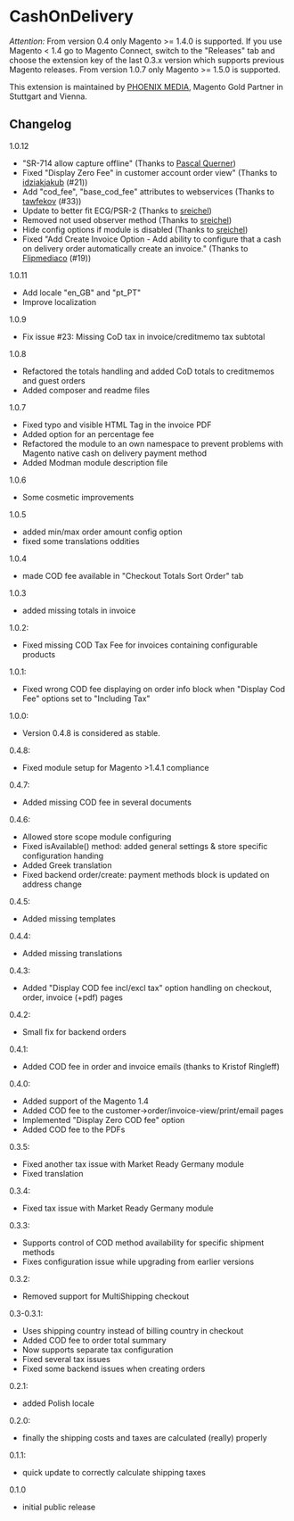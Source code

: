 CashOnDelivery
==============

*Attention:* From version 0.4 only Magento >= 1.4.0 is supported. If you use Magento < 1.4 go to Magento Connect, switch to the "Releases" tab and choose the extension key of the last 0.3.x version which supports previous Magento releases.
From version 1.0.7 only Magento >= 1.5.0 is supported.

This extension is maintained by [PHOENIX MEDIA](http://www.phoenix-media.eu/), Magento Gold Partner in Stuttgart and Vienna.
 

Changelog
---------

1.0.12
- "SR-714 allow capture offline" (Thanks to [Pascal Querner](https://github.com/MSCG/Magento-CashOnDelivery/commit/75475a11d647f8f14c9a4de0654b068f6a9d079a))
- Fixed "Display Zero Fee" in customer account order view" (Thanks to [idziakjakub](https://github.com/macopedia/Magento-CashOnDelivery/commit/ba0f39433f8cbae7cb79cd19a6da0c70d541e1c8) (#21))
- Add "cod_fee", "base_cod_fee" attributes to webservices (Thanks to [tawfekov](https://github.com/tawfekov/Magento-CashOnDelivery/commit/db91efdf110a1b9114e9d9e232925f20d382ae32) (#33))
- Update to better fit ECG/PSR-2 (Thanks to [sreichel](https://github.com/sreichel/Magento-CashOnDelivery/commit/bbaf06d84169675f6f84eba341e593265c9cf235))
- Removed not used observer method (Thanks to [sreichel](https://github.com/sreichel/Magento-CashOnDelivery/commit/89cbd3c2d464e900c1c1ac3e00cbc8f8a09cade7))
- Hide config options if module is disabled (Thanks to [sreichel](https://github.com/sreichel/Magento-CashOnDelivery/commit/a0ba5148f4f368fb4a553e416555ea10d213a0c6))
- Fixed "Add Create Invoice Option - Add ability to configure that a cash on delivery order automatically create an invoice." (Thanks to [Flipmediaco](https://github.com/Flipmediaco/Magento-CashOnDelivery/commit/8ae36cffd3bbab8e61852810c21a3c3a558378b4) (#19))

1.0.11
- Add locale "en_GB" and "pt_PT"
- Improve localization

1.0.9
- Fix issue #23: Missing CoD tax in invoice/creditmemo tax subtotal

1.0.8
- Refactored the totals handling and added CoD totals to creditmemos and guest orders
- Added composer and readme files

1.0.7
- Fixed typo and visible HTML Tag in the invoice PDF
- Added option for an percentage fee
- Refactored the module to an own namespace to prevent problems with Magento native cash on delivery payment method
- Added Modman module description file

1.0.6
- Some cosmetic improvements

1.0.5
- added min/max order amount config option
- fixed some translations oddities

1.0.4
- made COD fee available in "Checkout Totals Sort Order" tab

1.0.3
- added missing totals in invoice

1.0.2:
- Fixed missing COD Tax Fee for invoices containing configurable products

1.0.1:
- Fixed wrong COD fee displaying on order info block when "Display Cod Fee" options set to "Including Tax"

1.0.0:
- Version 0.4.8 is considered as stable. 

0.4.8:
- Fixed module setup for Magento >1.4.1  compliance 

0.4.7:
- Added missing COD fee in several documents 

0.4.6:
- Allowed store scope module configuring
- Fixed isAvailable() method: added general settings & store specific configuration handing
- Added Greek translation
- Fixed backend order/create: payment methods block is updated on address change

0.4.5:
- Added missing templates 

0.4.4:
- Added missing translations 

0.4.3:
- Added "Display COD fee incl/excl tax" option handling on checkout, order, invoice (+pdf) pages  

0.4.2:
- Small fix for backend orders 

0.4.1:
- Added COD fee in order and invoice emails (thanks to Kristof Ringleff)

0.4.0:
- Added support of the Magento 1.4
- Added COD fee to the customer->order/invoice-view/print/email pages
- Implemented "Display Zero COD fee" option
- Added COD fee to the PDFs

0.3.5:
- Fixed another tax issue with Market Ready Germany module
- Fixed translation

0.3.4:
- Fixed tax issue with Market Ready Germany module

0.3.3:
- Supports control of COD method availability for specific shipment methods
- Fixes configuration issue while upgrading from earlier versions

0.3.2:
- Removed support for MultiShipping checkout

0.3-0.3.1:
- Uses shipping country instead of billing country in checkout
- Added COD fee to order total summary
- Now supports separate tax configuration
- Fixed several tax issues
- Fixed some backend issues when creating orders

0.2.1:
- added Polish locale

0.2.0:
- finally the shipping costs and taxes are calculated (really) properly

0.1.1:
- quick update to correctly calculate shipping taxes

0.1.0
- initial public release
